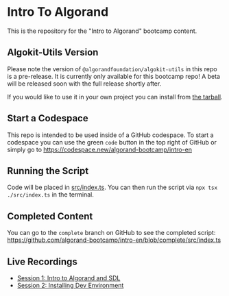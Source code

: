 # Intro To Algorand

This is the repository for the "Intro to Algorand" bootcamp content.

## Algokit-Utils Version

Please note the version of `@algorandfoundation/algokit-utils` in this repo is a pre-release. It is currently only available for this bootcamp repo! A beta will be released soon with the full release shortly after. 

If you would like to use it in your own project you can install from [the tarball](./algorandfoundation-algokit-utils-0.1.0.tgz).

## Start a Codespace

This repo is intended to be used inside of a GitHub codespace. To start a codespace you can use the green `code` button in the top right of GitHub or simply go to https://codespace.new/algorand-bootcamp/intro-en

## Running the Script

Code will be placed in [src/index.ts](./src/index.ts). You can then run the script via `npx tsx ./src/index.ts` in the terminal.

## Completed Content

You can go to the `complete` branch on GitHub to see the completed script: https://github.com/algorand-bootcamp/intro-en/blob/complete/src/index.ts

## Live Recordings
- [Session 1: Intro to Algorand and SDL](https://drive.google.com/file/d/198ml_pIlUopeHliaWbjU0v4g-vt2F8hI/view?usp=drive_link)
- [Session 2: Installing Dev Environment](https://drive.google.com/file/d/1Q_G4S_o4Ev9F-9QM_IyJdY2vTai3uog1/view?usp=drive_link)

